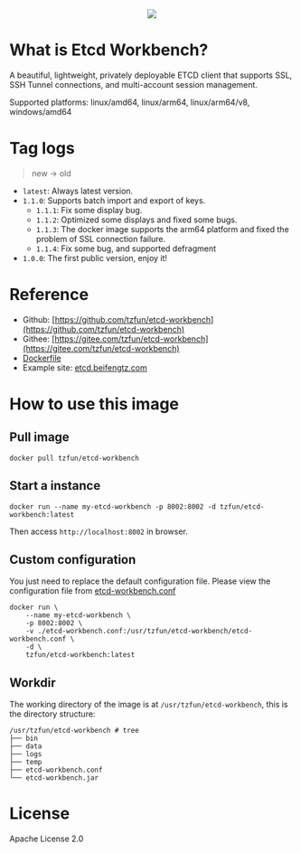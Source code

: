 <div align=center>
<img src=https://raw.githubusercontent.com/tzfun/etcd-workbench/master/web/src/assets/logo.png />
</div>

# What is Etcd Workbench?

A beautiful, lightweight, privately deployable ETCD client that supports SSL, SSH Tunnel connections, and multi-account session management.

Supported platforms: linux/amd64, linux/arm64, linux/arm64/v8, windows/amd64

# Tag logs

> new -> old

* `latest`: Always latest version.
* `1.1.0`: Supports batch import and export of keys.
    * `1.1.1`: Fix some display bug.
    * `1.1.2`: Optimized some displays and fixed some bugs.
    * `1.1.3`: The docker image supports the arm64 platform and fixed the problem of SSL connection failure.
    * `1.1.4`: Fix some bug, and supported defragment
* `1.0.0`: The first public version, enjoy it!

# Reference

* Github: [https://github.com/tzfun/etcd-workbench](https://github.com/tzfun/etcd-workbench)
* Githee: [https://gitee.com/tzfun/etcd-workbench](https://gitee.com/tzfun/etcd-workbench)
* [Dockerfile](https://github.com/tzfun/etcd-workbench/tree/master/docker)
* Example site: [etcd.beifengtz.com](http://etcd.beifengtz.com)

# How to use this image

## Pull image

```shell
docker pull tzfun/etcd-workbench
```

## Start a instance

```shell
docker run --name my-etcd-workbench -p 8002:8002 -d tzfun/etcd-workbench:latest
```

Then access `http://localhost:8002` in browser.

## Custom configuration

You just need to replace the default configuration file. Please view the configuration file from [etcd-workbench.conf](https://raw.githubusercontent.com/tzfun/etcd-workbench/master/server/src/main/resources/etcd-workbench.conf)

```shell
docker run \
    --name my-etcd-workbench \
    -p 8002:8002 \
    -v ./etcd-workbench.conf:/usr/tzfun/etcd-workbench/etcd-workbench.conf \
    -d \
    tzfun/etcd-workbench:latest
```

## Workdir

The working directory of the image is at `/usr/tzfun/etcd-workbench`, this is the directory structure:

```
/usr/tzfun/etcd-workbench # tree
├── bin
├── data
├── logs
├── temp
├── etcd-workbench.conf
└── etcd-workbench.jar
```

# License

Apache License 2.0